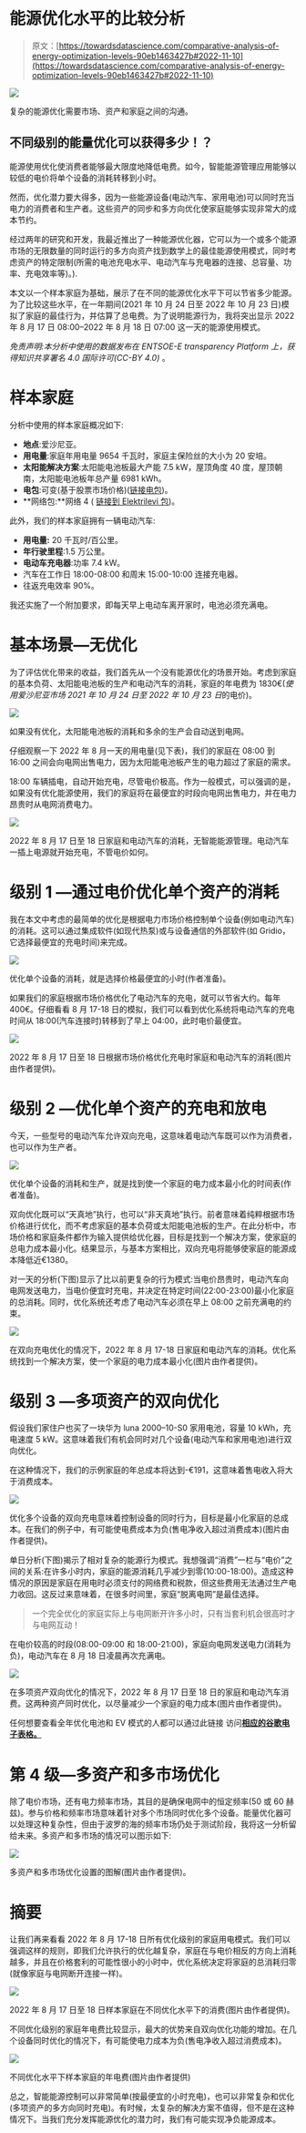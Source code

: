 # 能源优化水平的比较分析

> 原文：[https://towardsdatascience.com/comparative-analysis-of-energy-optimization-levels-90eb1463427b#2022-11-10](https://towardsdatascience.com/comparative-analysis-of-energy-optimization-levels-90eb1463427b#2022-11-10)

![](../Images/7a501e07f93ed8acdd54a4b32503b290.png)

复杂的能源优化需要市场、资产和家庭之间的沟通。

## 不同级别的能量优化可以获得多少！？

能源使用优化使消费者能够最大限度地降低电费。如今，智能能源管理应用能够以较低的电价将单个设备的消耗转移到小时。

然而，优化潜力要大得多，因为一些能源设备(电动汽车、家用电池)可以同时充当电力的消费者和生产者。这些资产的同步和多方向优化使家庭能够实现非常大的成本节约。

经过两年的研究和开发，我最近推出了一种能源优化器，它可以为一个或多个能源市场的无限数量的同时运行的多方向资产找到数学上的最佳能源使用模式，同时考虑资产的特定限制(所需的电池充电水平、电动汽车与充电器的连接、总容量、功率、充电效率等)。).

本文以一个样本家庭为基础，展示了在不同的能源优化水平下可以节省多少能源。为了比较这些水平，在一年期间(2021 年 10 月 24 日至 2022 年 10 月 23 日)模拟了家庭的最佳行为，并估算了总电费。为了说明能源行为，我将突出显示 2022 年 8 月 17 日 08:00–2022 年 8 月 18 日 07:00 这一天的能源使用模式。

*免责声明:本分析中使用的数据发布在 ENTSOE-E transparency Platform 上，获得知识共享署名 4.0 国际许可(CC-BY 4.0)* 。

# 样本家庭

分析中使用的样本家庭概况如下:

*   **地点**:爱沙尼亚。
*   **用电量**:家庭年用电量 9654 千瓦时，家庭主保险丝的大小为 20 安培。
*   **太阳能解决方案**:太阳能电池板最大产能 7.5 kW，屋顶角度 40 度，屋顶朝南，太阳能电池板年总产量 6981 kWh。
*   **电包**:可变(基于股票市场价格)([链接电包](https://www.energia.ee/et/era/elekter/elektrileping-ja-paketid?customers=home-customer&packages=fix))。
*   **网络包:**网络 4 ( [链接到 Elektrilevi 包](https://www.elektrilevi.ee/et/abiinfo/hinnakirjad))。

此外，我们的样本家庭拥有一辆电动汽车:

*   **用电量:** 20 千瓦时/百公里。
*   **年行驶里程**:1.5 万公里。
*   **电动车充电器**:功率 7.4 kW。
*   汽车在工作日 18:00-08:00 和周末 15:00-10:00 连接充电器。
*   往返充电效率 90%。

我还实施了一个附加要求，即每天早上电动车离开家时，电池必须充满电。

# 基本场景—无优化

为了评估优化带来的收益，我们首先从一个没有能源优化的场景开始。考虑到家庭的基本负荷、太阳能电池板的生产和电动汽车的消耗，家庭的年电费为 1830€(*使用爱沙尼亚市场 2021 年 10 月 24 日至 2022 年 10 月 23 日*的电价)。

![](../Images/055cb0be5e9bd7729036f823d4fa35e3.png)

如果没有优化，太阳能电池板的消耗和多余的生产会自动送到电网。

仔细观察一下 2022 年 8 月一天的用电量(见下表)，我们的家庭在 08:00 到 16:00 之间会向电网出售电力，因为太阳能电池板产生的电力超过了家庭的需求。

18:00 车辆插电，自动开始充电，尽管电价极高。作为一般模式，可以强调的是，如果没有优化能源使用，我们的家庭将在最便宜的时段向电网出售电力，并在电力昂贵时从电网消费电力。

![](../Images/6b4a473f5fd87601ea3efefc7c9aab3d.png)

2022 年 8 月 17 日至 18 日家庭和电动汽车的消耗，无智能能源管理。电动汽车一插上电源就开始充电，不管电价如何。

# 级别 1 —通过电价优化单个资产的消耗

我在本文中考虑的最简单的优化是根据电力市场价格控制单个设备(例如电动汽车)的消耗。这可以通过集成软件(如现代热泵)或与设备通信的外部软件(如 Gridio，它选择最便宜的充电时间)来完成。

![](../Images/bd01f2924163ffe28dbb56c5b9c25b56.png)

优化单个设备的消耗，就是选择价格最便宜的小时(作者准备)。

如果我们的家庭根据市场价格优化了电动汽车的充电，就可以节省大约。每年 400€。仔细看看 8 月 17-18 日的模拟，我们可以看到优化系统将电动汽车的充电时间从 18:00(汽车连接时)转移到了早上 04:00，此时电价最便宜。

![](../Images/1d4ef287cd3960fe507c7e552d44b53b.png)

2022 年 8 月 17 日至 18 日根据市场价格优化充电时家庭和电动汽车的消耗(图片由作者提供)。

# 级别 2 —优化单个资产的充电和放电

今天，一些型号的电动汽车允许双向充电，这意味着电动汽车既可以作为消费者，也可以作为生产者。

![](../Images/073d2f3fa86b9adad176105f55661598.png)

优化单个设备的消耗和生产，就是找到使一个家庭的电力成本最小化的时间表(作者准备)。

双向优化既可以“天真地”执行，也可以“非天真地”执行。前者意味着纯粹根据市场价格进行优化，而不考虑家庭的基本负荷或太阳能电池板的生产。在此分析中，市场价格和家庭条件都作为输入提供给优化器，目标是找到一个解决方案，使家庭的总电力成本最小化。结果显示，与基本方案相比，双向充电将能够使家庭的能源成本降低近€1380。

对一天的分析(下图)显示了比以前更复杂的行为模式:当电价昂贵时，电动汽车向电网发送电力，当电价便宜时充电，并决定在特定时间(22:00-23:00)最小化家庭的总消耗。同时，优化系统还考虑了电动汽车必须在早上 08:00 之前充满电的约束。

![](../Images/d77781f008633ecab34fba05a4a6d95a.png)

在双向充电优化的情况下，2022 年 8 月 17-18 日家庭和电动汽车的消耗。优化系统找到一个解决方案，使一个家庭的电力成本最小化(图片由作者提供)。

# 级别 3 —多项资产的双向优化

假设我们家住户也买了一块华为 luna 2000–10-S0 家用电池，容量 10 kWh，充电速度 5 kW。这意味着我们有机会同时对几个设备(电动汽车和家用电池)进行双向优化。

在这种情况下，我们的示例家庭的年总成本将达到-€191，这意味着售电收入将大于消费成本。

![](../Images/c0d6485df7846adbcf4bf3731d49165a.png)

优化多个设备的双向充电意味着控制设备的同时行为，目标是最小化家庭的总成本。在我们的例子中，有可能使电费成本为负(售电净收入超过消费成本)(图片由作者提供)。

单日分析(下图)揭示了相对复杂的能源行为模式。我想强调“消费”一栏与“电价”之间的关系:在许多小时内，家庭的能源消耗几乎减少到零(10:00-18:00)。造成这种情况的原因是家庭在用电时必须支付的网络费和税款，但这些费用无法通过生产电力收回。这反过来意味着，在很多时间里，家庭“脱离电网”是最佳选择。

> 一个完全优化的家庭实际上与电网断开许多小时，只有当套利机会很高时才与电网互动！

在电价较高的时段(08:00-09:00 和 18:00-21:00)，家庭向电网发送电力(消耗为负)，电动汽车在 8 月 18 日凌晨再次充满电。

![](../Images/53344da9d9dd0e3b453289f2a7404e90.png)

在多项资产双向优化的情况下，2022 年 8 月 17 日至 18 日的家庭和电动汽车消费。这两种资产同时优化，以尽量减少一个家庭的电力成本(图片由作者提供)。

任何想要查看全年优化电池和 EV 模式的人都可以通过此链接 访问[**相应的谷歌电子表格。**](https://docs.google.com/spreadsheets/d/1PcXaoj_ohrgqZQt76CM2ygiPo1Wllx_1lstENFBoj3A/edit?usp=sharing)

# 第 4 级—多资产和多市场优化

除了电价市场，还有电力频率市场，其目的是确保电网中的恒定频率(50 或 60 赫兹)。参与价格和频率市场意味着针对多个市场同时优化多个设备。能量优化器可以处理这种复杂性，但由于波罗的海的频率市场仍处于测试阶段，我将这一分析留给未来。多资产和多市场的情况可以图示如下:

![](../Images/0b64bb9e329ba84b8e3b510b042a69c3.png)

多资产和多市场优化设置的图解(图片由作者提供)。

# 摘要

让我们再来看看 2022 年 8 月 17-18 日所有优化级别的家庭用电模式。我们可以强调这样的规则，即我们允许执行的优化越复杂，家庭在与电价相反的方向上消耗越多，并且在价格套利的可能性很小的小时中，优化系统决定将家庭的总消耗归零(就像家庭与电网断开连接一样)。

![](../Images/552e40d650fc8c9a0008f5e77ce2055a.png)

2022 年 8 月 17 日至 18 日样本家庭在不同优化水平下的消费(图片由作者提供)。

不同优化级别的家庭年电费比较显示，最大的优势来自双向优化功能的增加。在几个设备同时优化的情况下，有可能使电力成本为负(售电净收入超过消费成本)。

![](../Images/d5d49abb491b65542c468b34c2c1259e.png)

不同优化水平下样本家庭的年电费(图片由作者提供)

总之，智能能源控制可以非常简单(按最便宜的小时充电)，也可以非常复杂和优化(多项资产的多方向同时充电)。有时候，太复杂的解决方案不值得，但不是在这种情况下。当我们充分发挥能源优化的潜力时，我们有可能实现净负能源成本。